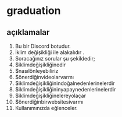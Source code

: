 # graduation
## açıklamalar
1. Bu bir Discord botudur.
2. İklim değişikliği ile alakalıdır .
3. Soracağınız sorular şu şekildedir;
1. $iklimdeğişikliğinedir
2. $nasılönleyebiliriz
3. $önerdiğinvideolarvarmı
4. $iklimdeğişikliğinindoğalnedenlerinelerdir
5. $iklimdeğişikliğininyapaynedenlerinelerdir
6. $iklimdeğişikliğinelereyolaçar
7. $önerdiğinbirwebsitesivarmı
4. Kullanımınızda eğlenceler.





